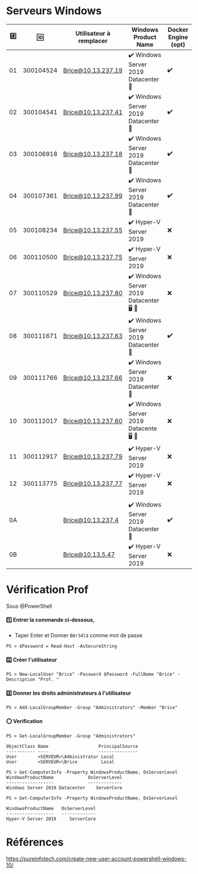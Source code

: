 # Serveurs Windows


|:hash:| :id:      | Utilisateur à remplacer | Windows Product Name                                  | Docker Engine (opt)| 
|------|-----------|-------------------------|-------------------------------------------------------|------------------|
| 01   | 300104524 | Brice@10.13.237.19      |:heavy_check_mark: Windows Server 2019 Datacenter :key:|:heavy_check_mark:|
| 02   | 300104541 | Brice@10.13.237.41      |:heavy_check_mark: Windows Server 2019 Datacenter :key:|:heavy_check_mark:|
| 03   | 300106918 | Brice@10.13.237.18      |:heavy_check_mark: Windows Server 2019 Datacenter :key:|:heavy_check_mark:|
| 04   | 300107361 | Brice@10.13.237.99      |:heavy_check_mark: Windows Server 2019 Datacenter :key:|:heavy_check_mark:|
| 05   | 300108234 | Brice@10.13.237.55      |:heavy_check_mark: Hyper-V Server 2019                 |:x:                           |
| 06   | 300110500 | Brice@10.13.237.75      |:heavy_check_mark: Hyper-V Server 2019                 |:x:                           |
| 07   | 300110529 | Brice@10.13.237.80      |:heavy_check_mark: Windows Server 2019 Datacenter :desktop_computer: :key: |:x:                           |
| 08   | 300111671 | Brice@10.13.237.63      |:heavy_check_mark: Windows Server 2019 Datacenter :key:|:heavy_check_mark:            |
| 09   | 300111766 | Brice@10.13.237.66      |:heavy_check_mark: Windows Server 2019 Datacenter :key:|:x:                           |
| 10   | 300112017 | Brice@10.13.237.60      |:heavy_check_mark: Windows Server 2019 Datacente :desktop_computer: :key: |:x:                           |
| 11   | 300112917 | Brice@10.13.237.79      |:heavy_check_mark: Hyper-V Server 2019                 |:x:                           |
| 12   | 300113775 | Brice@10.13.237.77      |:heavy_check_mark: Hyper-V Server 2019                 |:x:                           |
|      |           |                         |                                                       |                              |
| 0A   |           | Brice@10.13.237.4       |:heavy_check_mark: Windows Server 2019 Datacenter :key:|:heavy_check_mark:            |
| 0B   |           | Brice@10.13.5.47        |:heavy_check_mark: Hyper-V Server 2019                 |:x:                           |


# Vérification Prof

Sous @PowerShell

#### :one: Entrer la commande ci-dessous, 

* Taper Enter et Donner `B0r34l$` comme mot de passe

```
PS > $Password = Read-Host -AsSecureString 
```

#### :two: Créer l'utilisateur

```
PS > New-LocalUser "Brice" -Password $Password -FullName "Brice" -Description "Prof. "
```

#### :three: Donner les droits administrateurs à l'utilisateur

```
PS > Add-LocalGroupMember -Group "Administrators" -Member "Brice"
```

#### :o: Verification


```
PS > Get-LocalGroupMember -Group "Administrators"

ObjectClass Name                   PrincipalSource
----------- ----                   ---------------
User        <SERVEUR>\Administrator Local
User        <SERVEUR>\Brice         Local
```


```
PS > Get-ComputerInfo -Property WindowsProductName, OsServerLevel
WindowsProductName             OsServerLevel
------------------             -------------
Windows Server 2019 Datacenter    ServerCore
```


```
PS > Get-ComputerInfo -Property WindowsProductName, OsServerLevel

WindowsProductName   OsServerLevel
------------------   -------------
Hyper-V Server 2019     ServerCore
```

# Références

https://pureinfotech.com/create-new-user-account-powershell-windows-10/
